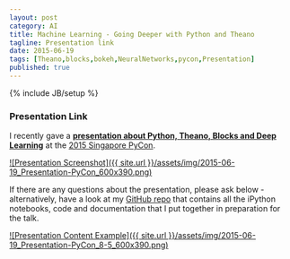 ```yaml
---
layout: post
category: AI
title: Machine Learning - Going Deeper with Python and Theano
tagline: Presentation link
date: 2015-06-19
tags: [Theano,blocks,bokeh,NeuralNetworks,pycon,Presentation]
published: true
---
```

{% include JB/setup %}

### Presentation Link

I recently gave a <strong><a href="http://redcatlabs.com/2015-06-19_Presentation-PyConSG/" target="_blank">presentation about Python, Theano, Blocks and Deep Learning</a></strong> 
at the [2015 Singapore PyCon](https://pycon.sg/).

<a href="http://redcatlabs.com/2015-06-19_Presentation-PyConSG/" target="_blank">
![Presentation Screenshot]({{ site.url }}/assets/img/2015-06-19_Presentation-PyCon_600x390.png)
</a>

If there are any questions about the presentation, please ask below - 
alternatively, have a look at my [GitHub repo](https://github.com/mdda/pycon.sg-2015_deep-learning) 
that contains all the iPython notebooks, code and documentation that I put together
in preparation for the talk.

<a href="http://redcatlabs.com/2015-06-19_Presentation-PyConSG/#/8/5" target="_blank">
![Presentation Content Example]({{ site.url }}/assets/img/2015-06-19_Presentation-PyCon_8-5_600x390.png)
</a>

